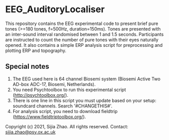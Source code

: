 # EEG_AuditoryLocaliser
This repository contains the EEG experimental code to present brief pure tones (>=180 tones, f=500Hz, duration=150ms). Tones are presented with an inter-sound interval randomised between 1 and 1.5 seconds. Participants are instructed to count the number of pure tones with their eyes naturally opened. 
It also contains a simple ERP analysis script for preprocessing and plotting ERP and topography.

## Special notes
1. The EEG used here is 64 channel Biosemi system (Biosemi Active Two AD-box ADC-17, Biosemi, Netherlands).
2. You need Psychtoolbox to run this experimental script (http://psychtoolbox.org/).
3. There is one line in this script you must update based on your setup: soundcard channels. Search '#CHANGETHIS#'.
4. For analysis script, you need to download fieldtrip (https://www.fieldtriptoolbox.org/).

Copyright (c) 2021, Sijia Zhao.  All rights reserved.
Contact: sijia.zhao@psy.ox.ac.uk
